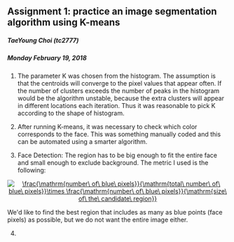 ## Assignment 1: practice an image segmentation algorithm using K-means

##### TaeYoung Choi (tc2777)
##### Monday February 19, 2018

1. The parameter K was chosen from the histogram. The assumption is that the centroids will converge to the pixel 
values that appear often. If the number of clusters exceeds the number of peaks in the histogram would be the 
algorithm unstable, because the extra clusters will appear in different locations each iteration. Thus it was 
reasonable to pick K according to the shape of histogram.

2. After running K-means, it was necessary to check which color corresponds to the face. This was something manually 
coded and this can be automated using a smarter algorithm.

3. Face Detection: The region has to be big enough to fit the entire face and small enough to exclude background. The
 metric I used is the following:

<p align="center">
<a href="https://www.codecogs.com/eqnedit.php?latex=\frac{\mathrm{number\&space;of\&space;blue\&space;pixels}}{\mathrm{total\&space;number\&space;of\&space;blue\&space;pixels}}\times&space;\frac{\mathrm{number\&space;of\&space;blue\&space;pixels}}{\mathrm{size\&space;of\&space;the\&space;candidate\&space;region}}" target="_blank"><img src="https://latex.codecogs.com/gif.latex?\frac{\mathrm{number\&space;of\&space;blue\&space;pixels}}{\mathrm{total\&space;number\&space;of\&space;blue\&space;pixels}}\times&space;\frac{\mathrm{number\&space;of\&space;blue\&space;pixels}}{\mathrm{size\&space;of\&space;the\&space;candidate\&space;region}}" title="\frac{\mathrm{number\ of\ blue\ pixels}}{\mathrm{total\ number\ of\ blue\ pixels}}\times \frac{\mathrm{number\ of\ blue\ pixels}}{\mathrm{size\ of\ the\ candidate\ region}}" /></a></p>

We'd like to find the best region that includes as many as blue points (face pixels) as possible, but we do not want the entire image either.

4. 
